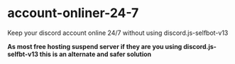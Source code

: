 # account-onliner-24-7
Keep your discord account online 24/7 without using discord.js-selfbot-v13

**As most free hosting suspend server if they are you using discord.js-selfbt-v13 this is an alternate and safer solution**
